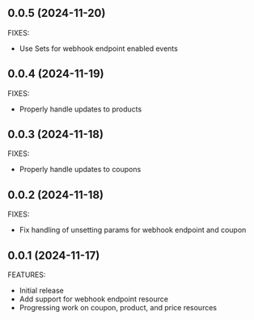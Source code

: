 ## 0.0.5 (2024-11-20)

FIXES:

* Use Sets for webhook endpoint enabled events

## 0.0.4 (2024-11-19)

FIXES:

* Properly handle updates to products

## 0.0.3 (2024-11-18)

FIXES:

* Properly handle updates to coupons

## 0.0.2 (2024-11-18)

FIXES:

* Fix handling of unsetting params for webhook endpoint and coupon

## 0.0.1 (2024-11-17)

FEATURES:

* Initial release
* Add support for webhook endpoint resource
* Progressing work on coupon, product, and price resources
